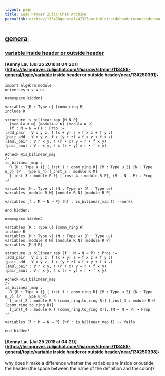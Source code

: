 ```yaml
---
layout: page
title: Lean Prover Zulip Chat Archive 
permalink: archive/113488general/42323variableinsideheaderoroutsideheader.html
---
```


## [general](index.html)
### [variable inside header or outside header](42323variableinsideheaderoroutsideheader.html)

#### [Kenny Lau (Jul 25 2018 at 04:20)](https://leanprover.zulipchat.com/#narrow/stream/113488-general/topic/variable inside header or outside header/near/130250391):
```lean
import algebra.module
universes u v w u₁

namespace hidden1

variables {R : Type u} [comm_ring R]
include R

structure is_bilinear_map {M N P}
  [module R M] [module R N] [module R P]
  (f : M → N → P) : Prop :=
(add_pair : ∀ x y z, f (x + y) z = f x z + f y z)
(pair_add : ∀ x y z, f x (y + z) = f x y + f x z)
(smul_pair : ∀ r x y, f (r • x) y = r • f x y)
(pair_smul : ∀ r x y, f x (r • y) = r • f x y)

#check @is_bilinear_map
/-
is_bilinear_map :
  Π {R : Type u_1} [_inst_1 : comm_ring R] {M : Type u_2} {N : Type u_3} {P : Type u_4} [_inst_2 : module R M]
  [_inst_3 : module R N] [_inst_4 : module R P], (M → N → P) → Prop
-/

variables (M : Type v) (N : Type w) (P : Type u₁)
variables [module R M] [module R N] [module R P]

variables {f : M → N → P} (hf : is_bilinear_map f) --works

end hidden1

namespace hidden2

variables {R : Type u} [comm_ring R]
include R
variables (M : Type v) (N : Type w) (P : Type u₁)
variables [module R M] [module R N] [module R P]
variables {M N P}

structure is_bilinear_map (f : M → N → P) : Prop :=
(add_pair : ∀ x y z, f (x + y) z = f x z + f y z)
(pair_add : ∀ x y z, f x (y + z) = f x y + f x z)
(smul_pair : ∀ r x y, f (r • x) y = r • f x y)
(pair_smul : ∀ r x y, f x (r • y) = r • f x y)

#check @is_bilinear_map
/-
is_bilinear_map :
  Π {R : Type u_1} [_inst_1 : comm_ring R] {M : Type u_2} {N : Type u_3} {P : Type u_4}
  [_inst_2 : module R M (comm_ring.to_ring R)] [_inst_3 : module R N (comm_ring.to_ring R)]
  [_inst_4 : module R P (comm_ring.to_ring R)], (M → N → P) → Prop
-/

variables {f : M → N → P} (hf : is_bilinear_map f) -- fails

end hidden2
```

#### [Kenny Lau (Jul 25 2018 at 04:21)](https://leanprover.zulipchat.com/#narrow/stream/113488-general/topic/variable inside header or outside header/near/130250398):
why does it make a difference whether the variables are inside or outside the header (the space between the name of the definition and the colon)?

